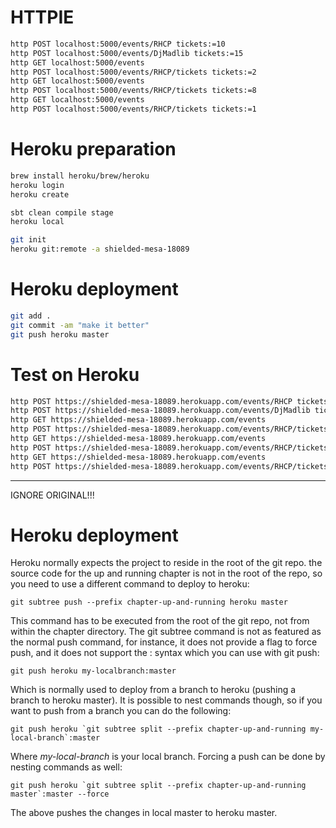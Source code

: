 # HTTPIE
```bash
http POST localhost:5000/events/RHCP tickets:=10
http POST localhost:5000/events/DjMadlib tickets:=15
http GET localhost:5000/events
http POST localhost:5000/events/RHCP/tickets tickets:=2
http GET localhost:5000/events
http POST localhost:5000/events/RHCP/tickets tickets:=8
http GET localhost:5000/events
http POST localhost:5000/events/RHCP/tickets tickets:=1
```

# Heroku preparation
```bash
brew install heroku/brew/heroku
heroku login
heroku create

sbt clean compile stage
heroku local

git init
heroku git:remote -a shielded-mesa-18089
```

# Heroku deployment
```bash
git add .
git commit -am "make it better"
git push heroku master
```

# Test on Heroku
```bash
http POST https://shielded-mesa-18089.herokuapp.com/events/RHCP tickets:=10
http POST https://shielded-mesa-18089.herokuapp.com/events/DjMadlib tickets:=15
http GET https://shielded-mesa-18089.herokuapp.com/events
http POST https://shielded-mesa-18089.herokuapp.com/events/RHCP/tickets tickets:=2
http GET https://shielded-mesa-18089.herokuapp.com/events
http POST https://shielded-mesa-18089.herokuapp.com/events/RHCP/tickets tickets:=8
http GET https://shielded-mesa-18089.herokuapp.com/events
http POST https://shielded-mesa-18089.herokuapp.com/events/RHCP/tickets tickets:=1
```

------------------------------------------------------------------------------------------------------------------------
IGNORE ORIGINAL!!!

Heroku deployment
=================

Heroku normally expects the project to reside in the root of the git repo.
the source code for the up and running chapter is not in the root of the repo, so you need to use a different command to deploy to heroku:

    git subtree push --prefix chapter-up-and-running heroku master

This command has to be executed from the root of the git repo, not from within the chapter directory.
The git subtree command is not as featured as the normal push command, for instance, it does not provide a flag to force push,
and it does not support the <local-branch>:<remote-branch> syntax which you can use with git push:

    git push heroku my-localbranch:master

Which is normally used to deploy from a branch to heroku (pushing a branch to heroku master).
It is possible to nest commands though, so if you want to push from a branch you can do the following:

    git push heroku `git subtree split --prefix chapter-up-and-running my-local-branch`:master

Where *my-local-branch* is your local branch.
Forcing a push can be done by nesting commands as well:

    git push heroku `git subtree split --prefix chapter-up-and-running master`:master --force

The above pushes the changes in local master to heroku master.



